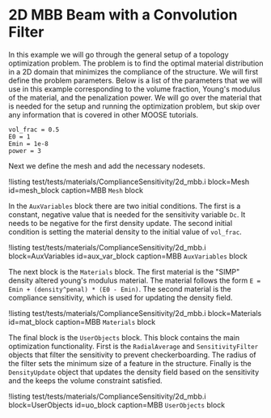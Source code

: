 # 2D MBB Beam with a Convolution Filter

In this example we will go through the general setup of a topology optimization
problem.  The problem is to find the optimal material distribution in a 2D
domain that minimizes the compliance of the structure.  We will first define the
problem parameters. Below is a list of the parameters that we will use in this
example corresponding to the volume fraction, Young's modulus of the material,
and the penalization power. We will go over the material that is needed for the
setup and running the optimization problem, but skip over any information that
is covered in other MOOSE tutorials.

```
vol_frac = 0.5
E0 = 1
Emin = 1e-8
power = 3
```

Next we define the mesh and add the necessary nodesets.

!listing test/tests/materials/ComplianceSensitivity/2d_mbb.i
         block=Mesh id=mesh_block
         caption=MBB `Mesh` block

In the `AuxVariables` block there are two initial conditions.  The first is a
constant, negative value that is needed for the sensitivity variable `Dc`. It
needs to be negative for the first density update. The second initial condition
is setting the material density to the initial value of `vol_frac`.

!listing test/tests/materials/ComplianceSensitivity/2d_mbb.i
         block=AuxVariables id=aux_var_block
         caption=MBB `AuxVariables` block

The next block is the `Materials` block.  The first material is the "SIMP"
density altered young's modulus material. The material follows the form `E =
Emin + (density^penal) * (E0 - Emin)`. The second material is the compliance
sensitivity, which is used for updating the density field.

!listing test/tests/materials/ComplianceSensitivity/2d_mbb.i
         block=Materials id=mat_block
         caption=MBB `Materials` block

The final block is the `UserObjects` block.  This block contains the main
optimization functionality. First is the `RadialAverage` and `SensitivityFilter` objects that filter the
sensitivity to prevent checkerboarding. The radius of the filter sets the
minimum size of a feature in the structure. Finally is the `DensityUpdate`
object that updates the density field based on the sensitivity and the keeps the
volume constraint satisfied.

!listing test/tests/materials/ComplianceSensitivity/2d_mbb.i
         block=UserObjects id=uo_block
         caption=MBB `UserObjects` block
